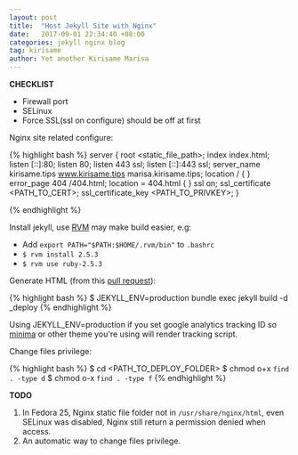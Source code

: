 ```yaml
---
layout: post
title:  "Host Jekyll Site with Nginx"
date:   2017-09-01 22:34:40 +08:00
categories: jekyll nginx blog
tag: kirisame
author: Yet another Kirisame Marisa
---
```

**CHECKLIST**
* Firewall port
* SELinux
* Force SSL(ssl on configure) should be off at first

Nginx site related configure:

{% highlight bash %}
server {
    root <static_file_path>;
    index index.html;
    listen [::]:80;
    listen 80;
    listen 443 ssl;
    listen [::]:443 ssl;
    server_name kirisame.tips www.kirisame.tips marisa.kirisame.tips;
    location / {
    }
    error_page 404 /404.html;
            location = 404.html {
    }
    ssl        on;
    ssl_certificate <PATH_TO_CERT>;
    ssl_certificate_key <PATH_TO_PRIVKEY>;
}

{% endhighlight %}

Install jekyll, use [RVM](https://rvm.io/) may make build easier, e.g:

* Add `export PATH="$PATH:$HOME/.rvm/bin"` to `.bashrc`
* `$ rvm install 2.5.3`
* `$ rvm use ruby-2.5.3`

Generate HTML (from this [pull request](https://github.com/jekyll/jekyll/pull/6274)):

{% highlight bash %}
$ JEKYLL_ENV=production bundle exec jekyll build -d _deploy
{% endhighlight %}

Using JEKYLL_ENV=production if you set google analytics tracking ID so [minima](https://github.com/jekyll/minima) or other theme you're using will render tracking script.

Change files privilege:

{% highlight bash %}
$ cd <PATH_TO_DEPLOY_FOLDER>
$ chmod o+x `find . -type d`
$ chmod o-x `find . -type f`
{% endhighlight %}

**TODO**
1. In Fedora 25, Nginx static file folder not in `/usr/share/nginx/html`, even SELinux was disabled, Nginx still return a permission denied when access.
2. An automatic way to change files privilege.